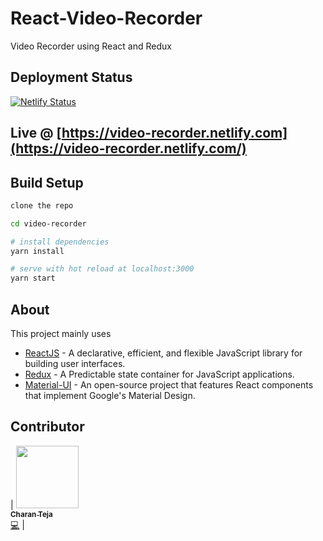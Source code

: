 # React-Video-Recorder
Video Recorder using React and Redux

## Deployment Status
[![Netlify Status](https://api.netlify.com/api/v1/badges/380ae031-b97e-4326-93e9-9b5217c4d7d4/deploy-status)](https://app.netlify.com/sites/video-recorder/deploys)

## Live @ [https://video-recorder.netlify.com](https://video-recorder.netlify.com/)

## Build Setup

``` bash
clone the repo

cd video-recorder

# install dependencies
yarn install

# serve with hot reload at localhost:3000
yarn start

```

## About

This project mainly uses

* [ReactJS](https://reactjs.org/) - A declarative, efficient, and flexible JavaScript library for building user interfaces.
* [Redux](http://redux.js.org) - A Predictable state container for JavaScript applications.
* [Material-UI](https://material-ui.com) - An open-source project that features React components that implement Google's Material Design.

## Contributor

 | [<img src="https://avatars3.githubusercontent.com/u/23609292?v=4" width="100px;"/><br /><sub><b>Charan Teja</b></sub>](http://charan1922.github.io/myportfolio)<br />[💻](https://github.com/coderplex/coderplex/commits?author=charan1922 "Code") |